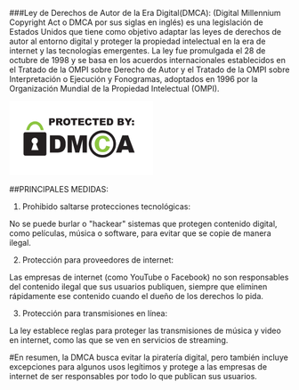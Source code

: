 ###Ley de Derechos de Autor de la Era Digital(DMCA):
 (Digital Millennium Copyright Act o DMCA por sus siglas en inglés) es una legislación de Estados Unidos que tiene como objetivo adaptar las leyes de derechos de autor al entorno digital y proteger la propiedad intelectual en la era de internet y las tecnologías emergentes. La ley fue promulgada el 28 de octubre de 1998 y se basa en los acuerdos internacionales establecidos en el Tratado de la OMPI sobre Derecho de Autor y el Tratado de la OMPI sobre Interpretación o Ejecución y Fonogramas, adoptados en 1996 por la Organización Mundial de la Propiedad Intelectual (OMPI).

![DMCA](https://github.com/RobertoFeliuBr/DMCA/blob/main/dmca.png)

##PRINCIPALES MEDIDAS:

1. Prohibido saltarse protecciones tecnológicas:

No se puede burlar o "hackear" sistemas que protegen contenido digital, como películas, música o software, para evitar que se copie de manera ilegal.

2. Protección para proveedores de internet:

Las empresas de internet (como YouTube o Facebook) no son responsables del contenido ilegal que sus usuarios publiquen, siempre que eliminen rápidamente ese contenido cuando el dueño de los derechos lo pida.

3. Protección para transmisiones en línea:

La ley establece reglas para proteger las transmisiones de música y video en internet, como las que se ven en servicios de streaming.


#En resumen, la DMCA busca evitar la piratería digital, pero también incluye excepciones para algunos usos legítimos y protege a las empresas de internet de ser responsables por todo lo que publican sus usuarios.



